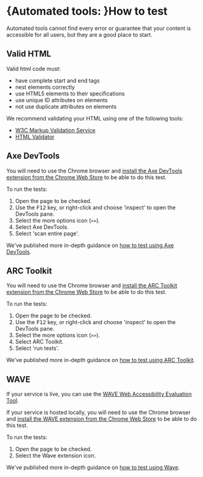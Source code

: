 # {Automated tools: }How to test

Automated tools cannot find every error or guarantee that your content is accessible for all users, but they are a good place to start.

## Valid HTML
Valid html code must:
- have complete start and end tags
- nest elements correctly
- use HTML5 elements to their specifications
- use unique ID attributes on elements
- not use duplicate attributes on elements

We recommend validating your HTML using one of the following tools:
- [W3C Markup Validation Service](/best-practice/validating-html/#w3c-markup-validation-service)
- [HTML Validator](/best-practice/validating-html/#html-validator)

## Axe DevTools
You will need to use the Chrome browser and [install the Axe DevTools extension from the Chrome Web Store](https://chrome.google.com/webstore/detail/axe-devtools-web-accessib/lhdoppojpmngadmnindnejefpokejbdd?utm_source=chrome-ntp-icon) to be able to do this test.

To run the tests:
1. Open the page to be checked.
2. Use the <kbd>F12</kbd> key, or right-click and choose 'inspect' to open the DevTools pane.
3. Select the more options icon (`>>`).
4. Select Axe DevTools.
5. Select 'scan entire page'.

We've published more in-depth guidance on [how to test using Axe DevTools](/best-practice/automated-testing-using-browser-plugins#arc-toolkit).

## ARC Toolkit
You will need to use the Chrome browser and [install the ARC Toolkit extension from the Chrome Web Store](https://chrome.google.com/webstore/detail/arc-toolkit/chdkkkccnlfncngelccgbgfmjebmkmce?hl=en) to be able to do this test.

To run the tests:
1. Open the page to be checked.
2. Use the <kbd>F12</kbd> key, or right-click and choose 'inspect' to open the DevTools pane.
3. Select the more options icon (`>>`).
4. Select ARC Toolkit.
5. Select 'run tests'.

We've published more in-depth guidance on [how to test using ARC Toolkit](/best-practice/automated-testing-using-browser-plugins#arc-toolkit).

## WAVE
If your service is live, you can use the [WAVE Web Accessibility Evaluation Tool](https://wave.webaim.org/).

If your service is hosted locally, you will need to use the Chrome browser and [install the WAVE extension from the Chrome Web Store](https://chrome.google.com/webstore/detail/wave-evaluation-tool/jbbplnpkjmmeebjpijfedlgcdilocofh?utm_source=chrome-ntp-icon) to be able to do this test.

To run the tests:
1. Open the page to be checked.
2. Select the Wave extension icon.

We've published more in-depth guidance on [how to test using Wave](/best-practice/automated-testing-using-browser-plugins#wave).

